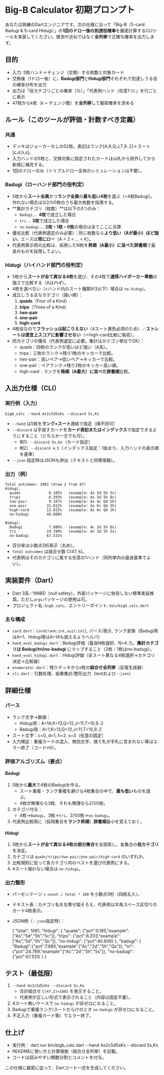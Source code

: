 # Big-B Calculator 初期プロンプト

あなたは熟練のDartエンジニアです。次の仕様に沿って「Big-B（5-card Badugi & 5-card Hidugi）」の**1回のドロー後の到達役確率**を厳密計算するCLIツールを実装してください。推測や近似ではなく**全列挙**で正確な確率を出力します。

## 目的
- 入力: 5枚ハンド＋チェンジ（交換）する枚数と対象カード
- 交換後（1ドロー後）に、**Badugi部門**と**Hidugi部門**それぞれで到達しうる役の確率分布を出力
- 出力は「役カテゴリごとの確率（%）」「代表例ハンド（任意1つ）」を行ごとに表示
- 47枚からk枚（k = チェンジ数）を**全列挙**して厳密確率を求める

## ルール（このツールが評価・計数すべき定義）

### 共通
- デッキはジョーカーなしの52枚。表記はランク[A,K,Q,J,T,9..2]＋スート[c,d,h,s]。
- 入力ハンドの5枚と、交換対象に指定されたカードは山札から除外してから新規に補充する。
- 1回のドローのみ（トリプルドロー全体のシミュレーションは不要）。

### Badugi（ローハンド部門の役判定）
- 5枚から**スート全異**かつ**ランク全異**の**最も低い4枚**を選ぶ（=4枚Badugi）。作れない場合は3/2/1/0枚のうち最大枚数を採用する。
- **集計カテゴリ（枚数）**は以下の3つのみ：
  - `Badugi` … **4枚**で成立した場合
  - `tri` … **3枚**で成立した場合
  - `no-badugi` … **2枚・1枚・0枚**の場合は全てここに合算
- 優劣比較（代表例選定のみ必要）：同じ枚数なら**より低い（Aが最小）ほど強い**。エースは**常にロー**（A < 2 < … < K）。
- 代表例表示用の比較は、採用したN枚を**昇順（A最小）**に並べた**辞書順**で最良のものを採用してよい。

### Hidugi（ハイハンド部門の役判定）
- 5枚から**スートが全て異なる4枚**を選び、その4枚で**通常ハイポーカー準拠**の強さで比較する（Aは**ハイ**）。
- 4枚を選べない（=ハンド内のスート種類が3以下）場合は `no-hidugi`。
- 成立しうる主なカテゴリ（強い順）：
  1. **quads**（Four of a Kind）
  2. **trips**（Three of a Kind）
  3. **two-pair**
  4. **one-pair**
  5. **high-card**
- 4枚役なので**フラッシュは起こりえない**（4スート異色必須のため）／**ストレートは便宜上スコアに影響させない**（＝high-card比較に吸収）。
- 同カテゴリの優劣（代表例選定に必要。集計はカテゴリ単位でOK）：
  - quads：四枚のランクが高いほど強い（A高）。
  - trips：三枚のランク→残り1枚のキッカーで比較。
  - two-pair：高いペア→低いペア→キッカーで比較。
  - one-pair：ペアランク→残り2枚のキッカー高い順。
  - high-card：ランクを**降順（A最大）**に並べた**辞書順**比較。

## 入出力仕様（CLI）

### 実行例（入力）
    bigb_calc --hand As2c5d5sKs --discard 5s,Ks

- `--hand` は5枚を**ランク+スート**連結で指定（順不同可）
- `--discard` は手放すカードを**カード表記またはインデックス**で指定できるようにすること（どちらか一方でも可）。
  - 例1）`--discard 5s,Ks`（カード指定）
  - 例2）`--discard 4,5`（インデックス指定：1始まり、入力ハンドの表示順を基準）
- `--json` 指定時はJSONも併出（テキストと同等情報）。

### 出力（例）
    Total outcomes: 1081 (draw 2 from 47)
    Hidugi:
      quads             0.185%   (example: As 5d 5h 5c)
      trips             6.203%   (example: As 5d 5h Qc)
      two-pair          9.167%   (example: As Qc Qd 5h)
      one-pair         31.812%   (example: As Kc Qd 5h)
      high-card        12.025%   (example: As Kc Qd Jh)
      no-hidugi        40.608%

    Badugi:
      Badugi            7.680%   (example: Ac 2d 5h Qs)
      tri              24.789%   (example: Ac 2d 5h 5s)
      no-badugi        67.531%

- 百分率は小数点3桁表示（丸め）。
- `Total outcomes` は組合せ数 C(47, k)。
- 代表例はそのカテゴリに属する任意の1ハンド（同列挙内の最良基準でよい）。

## 実装要件（Dart）
- Dart 3系／NNBD（null safety）。外部パッケージに依存しない標準実装推奨。ただし`args`パッケージの使用は可。
- プロジェクト名: `bigb_calc`、エントリーポイント: `bin/bigb_calc.dart`

### 主な構成
- `card.dart`：`Card{rank:int,suit:int}`, パース/表示, ランク変換（Badugi用はA=1、Hidugi用はA=14も扱えるようヘルパ）
- `hand_eval_badugi.dart`：Badugi評価（最良N枚選択、N=4..1）。**集計カテゴリは Badugi/tri/no-badugi** にマップすること（2枚・1枚はno-badugi）。
- `hand_eval_hidugi.dart`：Hidugi評価（全スート異なる4枚選択→カテゴリ決定→比較器）
- `enumerator.dart`：残りデッキから`k`枚の**組合せ全列挙**（反復生成器）
- `cli.dart`：引数処理、結果集計/整形出力（textおよび`--json`）

## 詳細仕様

### パース
- ランク文字→数値：
  - Hidugi用：A=14,K=13,Q=12,J=11,T=10,9..2
  - Badugi用：A=1,K=13,Q=12,J=11,T=10,9..2
- スート文字：c=0, d=1, h=2, s=3（任意の固定）
- 入力検証：重複カードの混入、無効文字、捨て札が手札に含まれない等はエラー終了（コード≠0）。

### 評価アルゴリズム（要点）

#### Badugi
1. 5枚から**最大**で4枚のBadugiを作る。
   - スート重複・ランク重複を避ける4枚集合の中で、**最も低い**ものを選ぶ。
   - 4枚が無理なら3枚、それも無理なら2/1/0枚。
2. カテゴリ付与：
   - 4枚→`Badugi`、3枚→`tri`、2/1/0枚→`no-badugi`。
3. 代表例比較用に（採用集合を**ランク昇順**）**辞書順**最小を覚えておく。

#### Hidugi
1. 5枚から**スートが全て異なる4枚の部分集合**を全探索し、各集合の**役カテゴリ**を決定。
2. カテゴリは `quads/trips/two-pair/one-pair/high-card` のいずれか。
3. 比較規則に従って各カテゴリ内のベストを選び代表例にする。
4. 4スート揃わない場合は `no-hidugi`。

### 出力整形
- パーセンテージ = `count / total * 100` を小数点3桁（四捨五入）。
- テキスト表：カテゴリ名を左寄せ幅そろえ、代表例は半角スペース区切りのカード4枚表示。
- JSON例（`--json`指定時）：

    {
      "total": 1081,
      "hidugi": {
        "quads": {"pct":0.185,"example":["As","5d","5h","5c"]},
        "trips": {"pct":6.203,"example":["As","5d","5h","Qc"]},
        "no-hidugi": {"pct":40.608}
      },
      "badugi": {
        "Badugi":{"pct":7.680,"example":["Ac","2d","5h","Qs"]},
        "tri":{"pct":24.789,"example":["Ac","2d","5h","5s"]},
        "no-badugi":{"pct":67.531}
      }
    }

## テスト（最低限）
1. `--hand As2c5d5sKs --discard 5s,Ks`
   - 合計組合せ `C(47,2)=1081` を表示すること。
   - 代表例が正しい形式で表示されること（内容は固定不要）。
2. 4スート無いケースで `no-hidugi` が非ゼロになること。
3. Badugiで重複ランク/スートだらけのとき `no-badugi` が非ゼロになること。
4. 不正入力（重複カード等）でエラー終了。

## 仕上げ
- 実行例：
    dart run bin/bigb_calc.dart --hand As2c5d5sKs --discard 5s,Ks
- READMEに使い方と計算根拠（組合せ全列挙）を記載。
- コードは読みやすい関数分割とコメントを付与。

この仕様に厳密に従って、Dartコード一式を生成してください。
